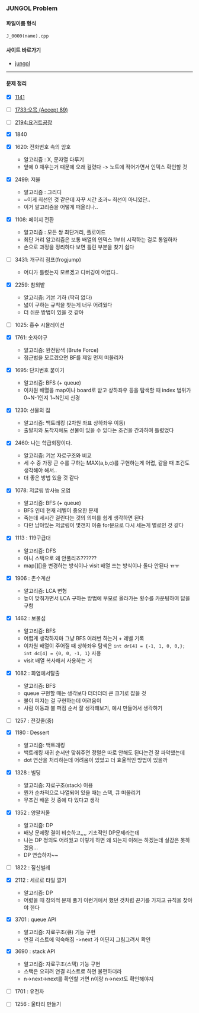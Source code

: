 <h3> JUNGOL Problem </h3>

#### 파일이름 형식
  `
  J_0000(name).cpp
  `  

#### 사이트 바로가기
  - [jungol](http://jungol.co.kr/)
   
*******

#### 문제 정리
  - [X] [1141](http://jungol.co.kr/bbs/board.php?bo_table=pbank&wr_id=421&sca=3020)
  - [ ] [1733:오목 (Accept 89)](http://jungol.co.kr/bbs/board.php?bo_table=pbank&wr_id=1006&sca=2060)
  - [ ] [2194:요거트공장](http://jungol.co.kr/bbs/board.php?bo_table=pbank&wr_id=1454&sca=99&sfl=wr_hit&stx=2194)
  - [X] 1840
  - [X] 1620: 전화번호 속의 암호
      - 알고리즘 : X, 문자열 다루기
      - 앞에 0 채우는거 때문에 오래 걸렸다 -> 노트에 적어가면서 인덱스 확인할 것
  - [X] 2499: 저울
      - 알고리즘 : 그리디
      - ~이게 최선인 것 같은데 자꾸 시간 초과~ 최선이 아니었단..
      - 이거 알고리즘을 어떻게 떠올리나..

  - [X] 1108: 페이지 전환  
      - 알고리즘 : 모든 쌍 최단거리, 플로이드  
      - 최단 거리 알고리즘은 보통 배열의 인덱스 1부터 시작하는 걸로 통일하자  
      - 손으로 과정을 정리하다 보면 틀린 부분을 찾기 쉽다  
      
  - [ ] 3431: 개구리 점프(frogjump)
      - 어디가 틀렸는지 모르겠고 디버깅이 어렵다..


  - [X] 2259: 참외밭
      - 알고리즘: 기본 기하 (딱히 없다)
      - 넓이 구하는 규칙을 찾는게 너무 어려웠다
      - 더 쉬운 방법이 있을 것 같아

  - [ ] 1025: 홍수 시뮬레이션

  - [X] 1761: 숫자야구
      - 알고리즘: 완전탐색 (Brute Force)
      - 접근법을 모르겠으면 BF를 제일 먼저 떠올리자

  - [X] 1695: 단지번호 붙이기
      - 알고리즘: BFS (+ queue)
      - 이차원 배열을 map이나 board로 받고 상하좌우 등을 탐색할 때 index 범위가 0~N-1인지 1~N인지 신경

  - [X] 1230: 선물의 집 
      - 알고리즘: 백트래킹 (2차원 좌표 상하좌우 이동)
      - 출발지와 도착지에도 선물이 있을 수 있다는 조건을 간과하여 틀렸었다
      
  - [X] 2460: 나는 학급회장이다.
      - 알고리즘: 기본 자료구조와 비교
      - 세 수 중 가장 큰 수를 구하는 MAX(a,b,c)를 구현하는게 어렵, 같을 때 조건도 생각해야 해서..
      - 더 좋은 방법 있을 것 같다

  - [X] 1078: 저글링 방사능 오염
      - 알고리즘: BFS (+ queue)
      - BFS 인데 현재 레벨이 중요한 문제
      - 죽는데 세시간 걸린다는 것의 의미를 쉽게 생각하면 된다
      - 다만 남아있는 저글링이 몇갠지 이중 for문으로 다시 세는게 별로인 것 같다


  - [X] 1113 : 119구급대
      - 알고리즘: DFS
      - 아니 스택으로 왜 안풀리죠??????
      - map[][]을 변경하는 방식이나 visit 배열 쓰는 방식이나 둘다 안된다 ㅠㅠ


  - [X] 1906 : 촌수계산
      - 알고리즘: LCA 변형
      - 높이 맞춰가면서 LCA 구하는 방법에 부모로 올라가는 횟수를 카운팅하여 답을 구함


  - [X] 1462 : 보물섬
      - 알고리즘: BFS
      - 어렵게 생각하지마 그냥 BFS 여러번 하는거 + 레벨 기록
      - 이차원 배열이 주어질 때 상하좌우 탐색은 `int dr[4] = {-1, 1, 0, 0,}; int dc[4] = {0, 0, -1, 1}` 사용
      - visit 배열 복사해서 사용하는 거

  - [X] 1082 : 화염에서탈출
      - 알고리즘: BFS
      - queue 구현할 때는 생각보다 더더더더 큰 크기로 잡을 것
      - 불이 퍼지는 걸 구현하는데 어려움이 
      - 사람 이동과 불 퍼짐 순서 잘 생각해보기, 예시 만들어서 생각하기

  - [ ] 1257 : 전깃줄(중)
  - [X] 1180 : Dessert
      - 알고리즘: 백트래킹
      - 백트래킹 재귀 순서만 맞춰주면 정렬은 따로 안해도 된다는건 잘 파악했는데
      - dot 연산을 처리하는데 어려움이 있었고 더 효율적인 방법이 있을까
      
  - [X] 1328 : 빌딩
      - 알고리즘: 자료구조(stack) 이용
      - 뭔가 순차적으로 나열되어 있을 때는 스택, 큐 떠올리기
      - 무조건 배운 것 중에 다 있다고 생각

  - [X] 1352 : 양팔저울
      - 알고리즘: DP
      - 배낭 문제랑 결이 비슷하고,,,, 기초적인 DP문제라는데
      - 나는 DP 정의도 어려웠고 이렇게 하면 왜 되는지 이해는 하겠는데 실감은 못하겠음...
      - DP 연습하자~~

  - [ ] 1822 : 짚신벌레
  - [X] 2112 : 세로로 타일 깔기
      - 알고리즘: DP
      - 어렸을 때 창의적 문제 풀기 이런거에서 했던 것처럼 끈기를 가지고 규칙을 찾아야 한다
  - [X] 3701 : queue API
      - 알고리즘: 자료구조(큐) 기능 구현
      - 연결 리스트에 익숙해짐 ->next 가 어딘지 그림그려서 확인

  - [X] 3690 : stack API
      - 알고리즘: 자료구조(스택) 기능 구현
      - 스택은 오히려 연결 리스트로 하면 불편하더라
      - n->next->next를 확인할 거면 n이랑 n->next도 확인해야지

  - [ ] 1701 : 유전자
  - [ ] 1256 : 울타리 만들기


